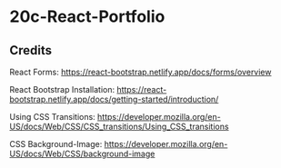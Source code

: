 # 20c-React-Portfolio

## Credits
React Forms:
https://react-bootstrap.netlify.app/docs/forms/overview

React Bootstrap Installation:
https://react-bootstrap.netlify.app/docs/getting-started/introduction/

Using CSS Transitions:
https://developer.mozilla.org/en-US/docs/Web/CSS/CSS_transitions/Using_CSS_transitions

CSS Background-Image:
https://developer.mozilla.org/en-US/docs/Web/CSS/background-image